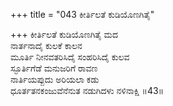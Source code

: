 +++
title = "043 ಕೀರ್ತಿಲತೆ ಕುಡಿಯೊಣಗಿತೈ"

+++
ಕೀರ್ತಿಲತೆ ಕುಡಿಯೊಣಗಿತೈ ಮದ  
ನಾರ್ತನಾದೈ ಕುಲಕೆ ಕಾಲನ  
ಮೂರ್ತಿ ನೀನವತರಿಸಿದೈ ಸಂಹರಿಸಿದೈ ಕುಲವ  
ಸ್ಫೂರ್ತಿಗೆಡೆ ಮನುಜರಿಗೆ ರಾವಣ  
ನಾರ್ತಿಯಪ್ಪುದು ಅರಿಯಲಾ ಕಡು  
ಧೂರ್ತತನಕಂಜುವೆನೆನುತ ನಡುಗಿದಳು ನಳಿನಾಕ್ಷಿ      ॥43॥